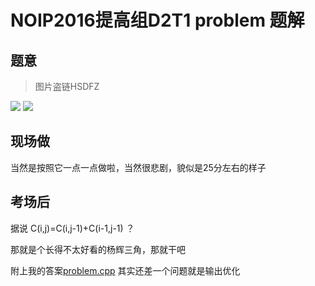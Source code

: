 # NOIP2016提高组D2T1 problem 题解

## 题意

>图片盗链HSDFZ

![](http://61.180.148.52:1001/oj/pic/p3592_1.png)
![](http://61.180.148.52:1001/oj/pic/p3592_2.png)

## 现场做

当然是按照它一点一点做啦，当然很悲剧，貌似是25分左右的样子

## 考场后

据说 C(i,j)=C(i,j-1)+C(i-1,j-1) ？

那就是个长得不太好看的杨辉三角，那就干吧

附上我的答案[problem.cpp](https://github.com/billchenchina/cppcodes/blob/master/NOIP/problem.cpp)
其实还差一个问题就是输出优化
